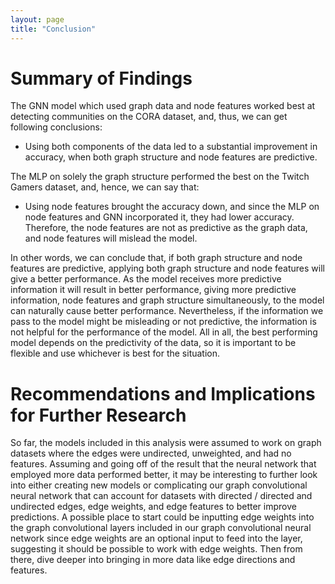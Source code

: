 ```yaml
---
layout: page
title: "Conclusion"
---
```


# Summary of Findings

The GNN model which used graph data and node features worked best at detecting communities on the CORA dataset, and, thus, we can get following conclusions:

* Using both components of the data led to a substantial improvement in accuracy, when both graph structure and node features are predictive.

The MLP on solely the graph structure performed the best on the Twitch Gamers dataset, and, hence, we can say that:

* Using node features brought the accuracy down, and since the MLP on node features and GNN incorporated it, they had lower accuracy. Therefore, the node features are not as predictive as the graph data, and node features will mislead the model.

In other words, we can conclude that, if both graph structure and node features are predictive, applying both graph structure and node features will give a better performance. As the model receives more predictive information it will result in better performance, giving more predictive information, node features and graph structure simultaneously, to the model can naturally cause better performance. Nevertheless, if the information we pass to the model might be misleading or not predictive, the information is not helpful for the performance of the model. All in all, the best performing model depends on the predictivity of the data, so it is important to be flexible and use whichever is best for the situation.

# Recommendations and Implications for Further Research

So far, the models included in this analysis were assumed to work on graph datasets where the edges were undirected, unweighted, and had no features. Assuming and going off of the result that the neural network that employed more data performed better, it may be interesting to further look into either creating new models or complicating our graph convolutional neural network that can account for datasets with directed / directed and undirected edges, edge weights, and edge features to better improve predictions. A possible place to start could be inputting edge weights into the graph convolutional layers included in our graph convolutional neural network since edge weights are an optional input to feed into the layer, suggesting it should be possible to work with edge weights. Then from there, dive deeper into bringing in more data like edge directions and features.
